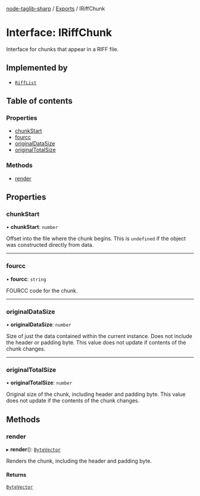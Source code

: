 [node-taglib-sharp](../README.md) / [Exports](../modules.md) / IRiffChunk

# Interface: IRiffChunk

Interface for chunks that appear in a RIFF file.

## Implemented by

- [`RiffList`](../classes/RiffList.md)

## Table of contents

### Properties

- [chunkStart](IRiffChunk.md#chunkstart)
- [fourcc](IRiffChunk.md#fourcc)
- [originalDataSize](IRiffChunk.md#originaldatasize)
- [originalTotalSize](IRiffChunk.md#originaltotalsize)

### Methods

- [render](IRiffChunk.md#render)

## Properties

### chunkStart

• **chunkStart**: `number`

Offset into the file where the chunk begins. This is `undefined` if the object was
constructed directly from data.

___

### fourcc

• **fourcc**: `string`

FOURCC code for the chunk.

___

### originalDataSize

• **originalDataSize**: `number`

Size of just the data contained within the current instance. Does not include the header or
padding byte. This value does not update if contents of the chunk changes.

___

### originalTotalSize

• **originalTotalSize**: `number`

Original size of the chunk, including header and padding byte. This value does not update if
the contents of the chunk changes.

## Methods

### render

▸ **render**(): [`ByteVector`](../classes/ByteVector.md)

Renders the chunk, including the header and padding byte.

#### Returns

[`ByteVector`](../classes/ByteVector.md)
